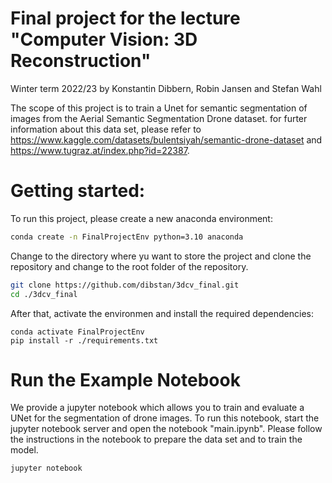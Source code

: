 # Final project for the lecture "Computer Vision: 3D Reconstruction"
 Winter term 2022/23
 by Konstantin Dibbern, Robin Jansen and Stefan Wahl

The scope of this project is to train a Unet for semantic segmentation of images from the Aerial Semantic Segmentation Drone dataset. for furter information about this data set, please refer to https://www.kaggle.com/datasets/bulentsiyah/semantic-drone-dataset and https://www.tugraz.at/index.php?id=22387. 


# Getting started:

To run this project, please create a new anaconda environment:

```bash
conda create -n FinalProjectEnv python=3.10 anaconda
```

Change to the directory where yu want to store the project and clone the repository and change to the root folder of the repository.

```bash
git clone https://github.com/dibstan/3dcv_final.git
cd ./3dcv_final
```

After that, activate the environmen and install the required dependencies:

```
conda activate FinalProjectEnv
pip install -r ./requirements.txt
```

# Run the Example Notebook

We provide a jupyter notebook which allows you to train and evaluate a UNet for the segmentation of drone images. To run this notebook, start the jupyter notebook server and open the notebook "main.ipynb". Please follow the instructions in the notebook to prepare the data set and to train the model.

```bash
jupyter notebook
```